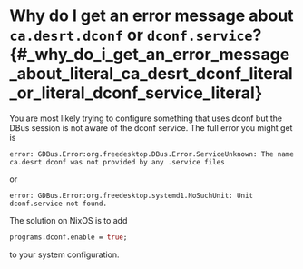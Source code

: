 <!-- prettier-ignore -->
# Why do I get an error message about `ca.desrt.dconf` or `dconf.service`? {#_why_do_i_get_an_error_message_about_literal_ca_desrt_dconf_literal_or_literal_dconf_service_literal}

You are most likely trying to configure something that uses dconf but
the DBus session is not aware of the dconf service. The full error you
might get is

    error: GDBus.Error:org.freedesktop.DBus.Error.ServiceUnknown: The name ca.desrt.dconf was not provided by any .service files

or

    error: GDBus.Error:org.freedesktop.systemd1.NoSuchUnit: Unit dconf.service not found.

The solution on NixOS is to add

```nix
programs.dconf.enable = true;
```

to your system configuration.
